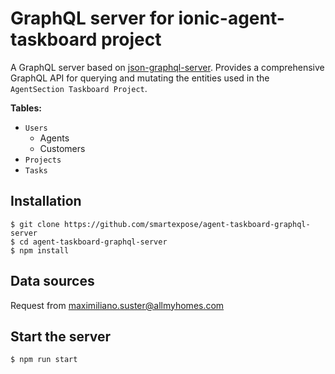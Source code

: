 # GraphQL server for ionic-agent-taskboard project
A GraphQL server based on [json-graphql-server](https://github.com/marmelab/json-graphql-server).
Provides a comprehensive GraphQL API for querying and mutating the entities used in the 
`AgentSection Taskboard Project`.

**Tables:**
- `Users`
  - Agents
  - Customers
- `Projects`
- `Tasks`

## Installation
```
$ git clone https://github.com/smartexpose/agent-taskboard-graphql-server
$ cd agent-taskboard-graphql-server
$ npm install
```

## Data sources
Request from maximiliano.suster@allmyhomes.com

## Start the server
```
$ npm run start
```
